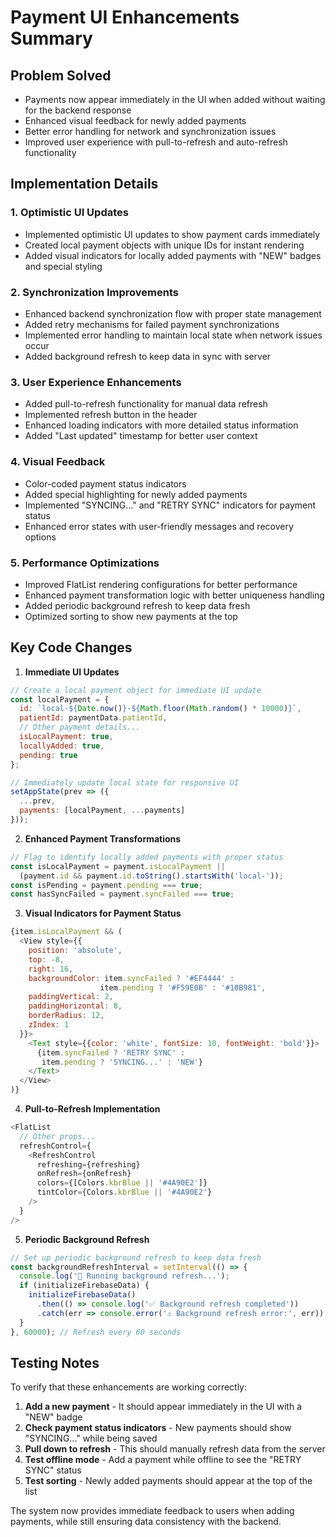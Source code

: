 # Payment UI Enhancements Summary

## Problem Solved
- Payments now appear immediately in the UI when added without waiting for the backend response
- Enhanced visual feedback for newly added payments
- Better error handling for network and synchronization issues
- Improved user experience with pull-to-refresh and auto-refresh functionality

## Implementation Details

### 1. Optimistic UI Updates
- Implemented optimistic UI updates to show payment cards immediately
- Created local payment objects with unique IDs for instant rendering
- Added visual indicators for locally added payments with "NEW" badges and special styling

### 2. Synchronization Improvements
- Enhanced backend synchronization flow with proper state management
- Added retry mechanisms for failed payment synchronizations
- Implemented error handling to maintain local state when network issues occur
- Added background refresh to keep data in sync with server

### 3. User Experience Enhancements
- Added pull-to-refresh functionality for manual data refresh
- Implemented refresh button in the header
- Enhanced loading indicators with more detailed status information
- Added "Last updated" timestamp for better user context

### 4. Visual Feedback
- Color-coded payment status indicators
- Added special highlighting for newly added payments
- Implemented "SYNCING..." and "RETRY SYNC" indicators for payment status
- Enhanced error states with user-friendly messages and recovery options

### 5. Performance Optimizations
- Improved FlatList rendering configurations for better performance
- Enhanced payment transformation logic with better uniqueness handling
- Added periodic background refresh to keep data fresh
- Optimized sorting to show new payments at the top

## Key Code Changes

1. **Immediate UI Updates**
```javascript
// Create a local payment object for immediate UI update
const localPayment = {
  id: `local-${Date.now()}-${Math.floor(Math.random() * 10000)}`,
  patientId: paymentData.patientId,
  // Other payment details...
  isLocalPayment: true,
  locallyAdded: true,
  pending: true
};

// Immediately update local state for responsive UI
setAppState(prev => ({
  ...prev,
  payments: [localPayment, ...payments]
}));
```

2. **Enhanced Payment Transformations**
```javascript
// Flag to identify locally added payments with proper status
const isLocalPayment = payment.isLocalPayment || 
  (payment.id && payment.id.toString().startsWith('local-'));
const isPending = payment.pending === true;
const hasSyncFailed = payment.syncFailed === true;
```

3. **Visual Indicators for Payment Status**
```javascript
{item.isLocalPayment && (
  <View style={{
    position: 'absolute',
    top: -8,
    right: 16,
    backgroundColor: item.syncFailed ? '#EF4444' : 
                    item.pending ? '#F59E0B' : '#10B981',
    paddingVertical: 2,
    paddingHorizontal: 8,
    borderRadius: 12,
    zIndex: 1
  }}>
    <Text style={{color: 'white', fontSize: 10, fontWeight: 'bold'}}>
      {item.syncFailed ? 'RETRY SYNC' : 
       item.pending ? 'SYNCING...' : 'NEW'}
    </Text>
  </View>
)}
```

4. **Pull-to-Refresh Implementation**
```javascript
<FlatList
  // Other props...
  refreshControl={
    <RefreshControl
      refreshing={refreshing}
      onRefresh={onRefresh}
      colors={[Colors.kbrBlue || '#4A90E2']}
      tintColor={Colors.kbrBlue || '#4A90E2'}
    />
  }
/>
```

5. **Periodic Background Refresh**
```javascript
// Set up periodic background refresh to keep data fresh
const backgroundRefreshInterval = setInterval(() => {
  console.log('🔄 Running background refresh...');
  if (initializeFirebaseData) {
    initializeFirebaseData()
      .then(() => console.log('✅ Background refresh completed'))
      .catch(err => console.error('⚠️ Background refresh error:', err));
  }
}, 60000); // Refresh every 60 seconds
```

## Testing Notes

To verify that these enhancements are working correctly:

1. **Add a new payment** - It should appear immediately in the UI with a "NEW" badge
2. **Check payment status indicators** - New payments should show "SYNCING..." while being saved
3. **Pull down to refresh** - This should manually refresh data from the server
4. **Test offline mode** - Add a payment while offline to see the "RETRY SYNC" status
5. **Test sorting** - Newly added payments should appear at the top of the list

The system now provides immediate feedback to users when adding payments, while still ensuring data consistency with the backend.